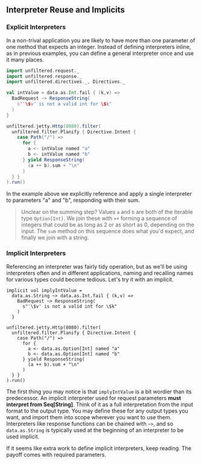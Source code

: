 Interpreter Reuse and Implicits
-------------------------------

### Explicit Interpreters

In a non-trival application you are likely to have more than one
parameter of one method that expects an integer. Instead of defining
interpreters inline, as in previous examples, you can define a general
interpreter once and use it many places.

```scala
import unfiltered.request._
import unfiltered.response._
import unfiltered.directives._, Directives._

val intValue = data.as.Int.fail { (k,v) =>
  BadRequest ~> ResponseString(
    s"'\$v' is not a valid int for \$k"
  )
}

unfiltered.jetty.Http(8080).filter(
  unfiltered.filter.Planify { Directive.Intent {
    case Path("/") =>
      for {
        a <- intValue named "a"
        b <- intValue named "b"
      } yield ResponseString(
        (a ++ b).sum + "\n"
      )
  } }
).run()
```

In the example above we explicitly reference and apply a single
interpreter to parameters "a" and "b", responding with their sum.

> Unclear on the summing step? Values `a` and `b` are both of the
  iterable type `Option[Int]`. We join these with `++` forming a
  sequence of integers that could be as long as 2 or as short as 0,
  depending on the input. The `sum` method on this sequence does what
  you'd expect, and finally we join with a string.

### Implicit Interpreters

Referencing an interpreter was fairly tidy operation, but as we'll be
using interpreters often and in different applications, naming and
recalling names for various types could become tedious. Let's try it
with an implicit.

```
implicit val implyIntValue =
  data.as.String ~> data.as.Int.fail { (k,v) =>
    BadRequest ~> ResponseString(
      s"'\$v' is not a valid int for \$k"
    )
  }

unfiltered.jetty.Http(8080).filter(
  unfiltered.filter.Planify { Directive.Intent {
    case Path("/") =>
      for {
        a <- data.as.Option[Int] named "a"
        b <- data.as.Option[Int] named "b"
      } yield ResponseString(
        (a ++ b).sum + "\n"
      )
  } }
).run()
```

The first thing you may notice is that `implyIntValue` is a bit
wordier than its predecessor. An implicit interpreter used for request
parameters **must interpret from Seq[String]**. Think of it as a full
interpretation from the input format to the output type. You may
define these for any output types you want, and import them into scope
wherever you want to use them. Interpreters like response functions
can be chained with `~>`, and so `data.as.String` is typically used at
the beginning of an interpreter to be used implicit.

If it seems like extra work to define implicit interpreters, keep
reading. The payoff comes with required parameters.
